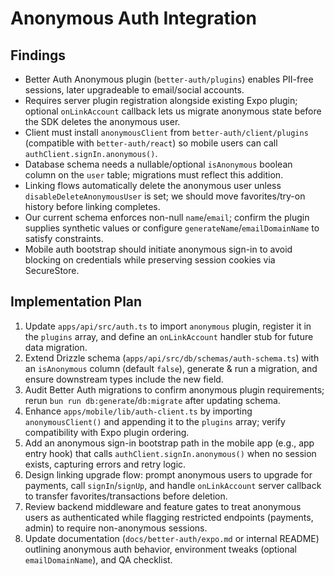 # Anonymous Auth Integration

## Findings
- Better Auth Anonymous plugin (`better-auth/plugins`) enables PII-free sessions, later upgradeable to email/social accounts.
- Requires server plugin registration alongside existing Expo plugin; optional `onLinkAccount` callback lets us migrate anonymous state before the SDK deletes the anonymous user.
- Client must install `anonymousClient` from `better-auth/client/plugins` (compatible with `better-auth/react`) so mobile users can call `authClient.signIn.anonymous()`.
- Database schema needs a nullable/optional `isAnonymous` boolean column on the `user` table; migrations must reflect this addition.
- Linking flows automatically delete the anonymous user unless `disableDeleteAnonymousUser` is set; we should move favorites/try-on history before linking completes.
- Our current schema enforces non-null `name`/`email`; confirm the plugin supplies synthetic values or configure `generateName`/`emailDomainName` to satisfy constraints.
- Mobile auth bootstrap should initiate anonymous sign-in to avoid blocking on credentials while preserving session cookies via SecureStore.

## Implementation Plan
1. Update `apps/api/src/auth.ts` to import `anonymous` plugin, register it in the `plugins` array, and define an `onLinkAccount` handler stub for future data migration.
2. Extend Drizzle schema (`apps/api/src/db/schemas/auth-schema.ts`) with an `isAnonymous` column (default `false`), generate & run a migration, and ensure downstream types include the new field.
3. Audit Better Auth migrations to confirm anonymous plugin requirements; rerun `bun run db:generate`/`db:migrate` after updating schema.
4. Enhance `apps/mobile/lib/auth-client.ts` by importing `anonymousClient()` and appending it to the `plugins` array; verify compatibility with Expo plugin ordering.
5. Add an anonymous sign-in bootstrap path in the mobile app (e.g., app entry hook) that calls `authClient.signIn.anonymous()` when no session exists, capturing errors and retry logic.
6. Design linking upgrade flow: prompt anonymous users to upgrade for payments, call `signIn`/`signUp`, and handle `onLinkAccount` server callback to transfer favorites/transactions before deletion.
7. Review backend middleware and feature gates to treat anonymous users as authenticated while flagging restricted endpoints (payments, admin) to require non-anonymous sessions.
8. Update documentation (`docs/better-auth/expo.md` or internal README) outlining anonymous auth behavior, environment tweaks (optional `emailDomainName`), and QA checklist.
